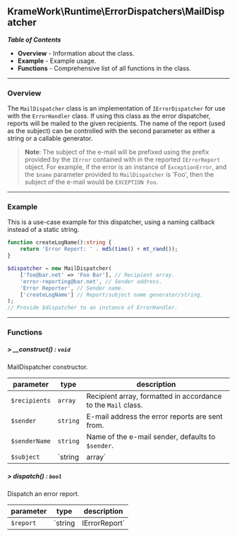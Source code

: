 ## KrameWork\Runtime\ErrorDispatchers\MailDispatcher

***Table of Contents***
* **Overview** - Information about the class.
* **Example** - Example usage.
* **Functions** - Comprehensive list of all functions in the class.

___
### Overview
The `MailDispatcher` class is an implementation of `IErrorDispatcher` for use with the `ErrorHandler` class. If using this class as the error dispatcher, reports will be mailed to the given recipients. The name of the report (used as the subject) can be controlled with the second parameter as either a string or a callable generator.

> **Note**: The subject of the e-mail will be prefixed using the prefix provided by the `IError` contained with in the reported `IErrorReport` object. For example, if the error is an instance of `ExceptionError`, and the `$name` parameter provided to `MailDispatcher` is 'Foo', then the subject of the e-mail would be `EXCEPTION Foo`.

___
### Example
This is a use-case example for this dispatcher, using a naming callback instead of a static string.
```php
function createLogName():string {
    return 'Error Report: ' . md5(time() + mt_rand());
}

$dispatcher = new MailDispatcher(
    ['foo@bar.net' => 'Foo Bar'], // Recipient array.
    'error-reporting@bar.net', // Sender address.
    'Error Reporter', // Sender name.
    ['createLogName'] // Report/subject name generator/string.
);
// Provide $dispatcher to an instance of ErrorHandler.
```
___
### Functions
##### > __construct() : `void`
MailDispatcher constructor.

parameter | type | description
--- | --- |---
`$recipients` | `array` | Recipient array, formatted in accordance to the `Mail` class.
`$sender` | `string` | E-mail address the error reports are sent from.
`$senderName` | `string` | Name of the e-mail sender, defaults to `$sender`.
`$subject` | `string|array` | Subject/report name string or generator.

##### > dispatch() : `bool`
Dispatch an error report.

parameter | type | description
--- | --- | ---
`$report` | `string|IErrorReport` | Report to dispatch.
